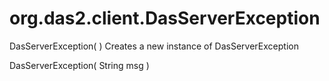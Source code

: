 # org.das2.client.DasServerException
DasServerException( )
Creates a new instance of DasServerException

DasServerException( String msg )


